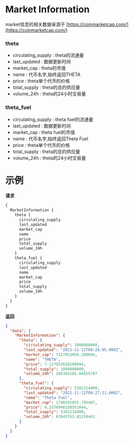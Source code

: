 # Market Information
market信息的相关数据来源于 [https://coinmarketcap.com/](https://coinmarketcap.com/)
### theta
* circulating_supply : theta的流通量
* last_updated : 数据更新时间
* market_cap : theta的市值
* name : 代币名字,始终返回THETA
* price : theta单个代币的价格
* total_supply : theta的总的供应量
* volume_24h : theta的24小时交易量

### theta_fuel
* circulating_supply : theta fuel的流通量
* last_updated : 数据更新时间
* market_cap : theta fuel的市值
* name : 代币名字,始终返回Theta Fuel
* price : theta单个代币的价格
* total_supply : theta的总的供应量
* volume_24h : theta的24小时交易量

# 示例
**请求**
```graphql
{
  MarketInformation {
    theta {
      circulating_supply
      last_updated
      market_cap
      name
      price
      total_supply
      volume_24h
    }
    theta_fuel {
      circulating_supply
      last_updated
      name
      market_cap
      price
      total_supply
      volume_24h
    }
  }
}
```
**返回**
```json
{
  "data": {
    "MarketInformation": {
      "theta": {
        "circulating_supply": 1000000000,
        "last_updated": "2021-11-12T08:28:05.000Z",
        "market_cap": 7127853656.200094,
        "name": "THETA",
        "price": 7.127853656200094,
        "total_supply": 1000000000,
        "volume_24h": 266384185.84655797
      },
      "theta_fuel": {
        "circulating_supply": 5301214400,
        "last_updated": "2021-11-12T08:27:21.000Z",
        "name": "Theta Fuel",
        "market_cap": 1790191655.795407,
        "price": 0.3376946338551044,
        "total_supply": 5301214400,
        "volume_24h": 63943763.81150441
      }
    }
  }
}
```
